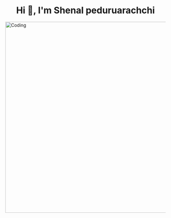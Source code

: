 <h1 align="center">Hi 👋, I'm Shenal peduruarachchi</h1>
<img align="right" alt="Coding" width="600" src="https://user-images.githubusercontent.com/74038190/218265814-3084a4ba-809c-4135-afc0-8685d0f634b3.gif">
